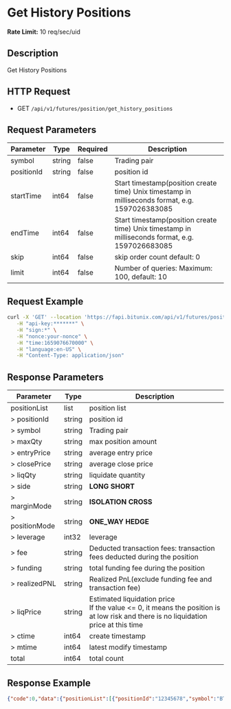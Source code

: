 # Get History Positions

**Rate Limit:** 10 req/sec/uid

## Description
Get History Positions

## HTTP Request
* GET `/api/v1/futures/position/get_history_positions`

## Request Parameters

| Parameter | Type | Required | Description |
|-----------|------|----------|-------------|
| symbol | string | false | Trading pair |
| positionId | string | false | position id |
| startTime | int64 | false | Start timestamp(position create time) Unix timestamp in milliseconds format, e.g. 1597026383085 |
| endTime | int64 | false | Start timestamp(position create time) Unix timestamp in milliseconds format, e.g. 1597026683085 |
| skip | int64 | false | skip order count default: 0 |
| limit | int64 | false | Number of queries: Maximum: 100, default: 10 |

## Request Example

```bash
curl -X 'GET' --location 'https://fapi.bitunix.com/api/v1/futures/position/get_history_positions?symbol=BTCUSDT' \
   -H "api-key:*******" \
   -H "sign:*" \
   -H "nonce:your-nonce" \
   -H "time:1659076670000" \
   -H "language:en-US" \
   -H "Content-Type: application/json"
```

## Response Parameters

| Parameter | Type | Description |
|-----------|------|-------------|
| positionList | list | position list |
| > positionId | string | position id |
| > symbol | string | Trading pair |
| > maxQty | string | max position amount |
| > entryPrice | string | average entry price |
| > closePrice | string | average close price |
| > liqQty | string | liquidate quantity |
| > side | string | **LONG** **SHORT** |
| > marginMode | string | **ISOLATION** **CROSS** |
| > positionMode | string | **ONE_WAY** **HEDGE** |
| > leverage | int32 | leverage |
| > fee | string | Deducted transaction fees: transaction fees deducted during the position |
| > funding | string | total funding fee during the position |
| > realizedPNL | string | Realized PnL(exclude funding fee and transaction fee) |
| > liqPrice | string | Estimated liquidation price<br>If the value <= 0, it means the position is at low risk and there is no liquidation price at this time |
| > ctime | int64 | create timestamp |
| > mtime | int64 | latest modify timestamp |
| total | int64 | total count |

## Response Example

```json
{"code":0,"data":{"positionList":[{"positionId":"12345678","symbol":"BTCUSDT","maxQty":"0.5","entryPrice":"30000","closePrice":"35000","liqQty":"0","side":"LONG","marginMode":"CROSS","positionMode":"ONE_WAY","leverage":10,"fee":"2.5","funding":"0.75","realizedPNL":"2500","liqPrice":"27500","ctime":1659076670000,"mtime":1659086670000}],"total":1},"msg":"Success"}
```
